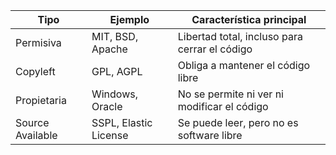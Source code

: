 

| Tipo              | Ejemplo               | Característica principal                          |
|-------------------|------------------------|----------------------------------------------------|
| Permisiva         | MIT, BSD, Apache       | Libertad total, incluso para cerrar el código      |
| Copyleft          | GPL, AGPL              | Obliga a mantener el código libre                 |
| Propietaria       | Windows, Oracle        | No se permite ni ver ni modificar el código       |
| Source Available  | SSPL, Elastic License  | Se puede leer, pero no es software libre          |


